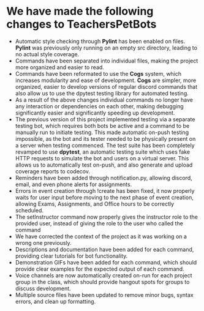 
We have made the following changes to TeachersPetBots
==========================================================
- Automatic style checking through **Pylint** has been enabled on files. **Pylint** was previously only running on an empty src directory, leading to no actual style coverage.
- Commands have been separated into individual files, making the project more organized and easier to read. 
- Commands have been reformated to use the **Cogs** system, which increases modularity and ease of development. **Cogs** are simpler, more organized, easier to develop versions of regular discord commands that also allow us to use the dpytest testing library for automated testing.
- As a result of the above changes individual commands no longer have any interaction or dependencies on each other, making debugging significantly easier and significantly speeding up development.
- The previous version of this project implemented testing via a separate testing bot, which requires both bots be active and a command to be manually run to initiate testing. This made automatic on-push testing impossible, as the bot and its tester needed to be physically present on a server when testing commenced. The test suite has been completely revamped to use **dpytest**, an automatic testing suite which uses fake HTTP requests to simulate the bot and users on a virtual server. This allows us to automatically test on-push, and also generate and upload coverage reports to codecov.
- Reminders have been added through notification.py, allowing discord, email, and even phone alerts for assignments.
- Errors in event creation through !create has been fixed, it now properly waits for user input before moving to the next phase of event creation, allowing Exams, Assignments, and Office hours to be correctly scheduled.
- The setInstructor command now properly gives the instructor role to the provided user, instead of giving the role to the user who called the command
- We have corrected the context of the project as it was working on a wrong one previously.
- Descriptions and documentation have been added for each command, providing clear tutorials for bot functionality.
- Demonstration GIFs have been added for each command, which should provide clear examples for the expected output of each command.
- Voice channels are now automatically created on-run for each project group in the class, which should provide hangout spots for groups to discuss development.
- Multiple source files have been updated to remove minor bugs, syntax errors, and clean up formatting.

